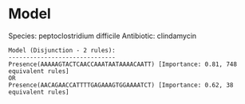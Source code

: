 
# Model

Species: peptoclostridium difficile
Antibiotic: clindamycin

```
Model (Disjunction - 2 rules):
------------------------------
Presence(AAAAAGTACTCAACCAAATAATAAAACAATT) [Importance: 0.81, 748 equivalent rules]
OR
Presence(AACAGAACCATTTTGAGAAAGTGGAAAATCT) [Importance: 0.62, 38 equivalent rules]

```

